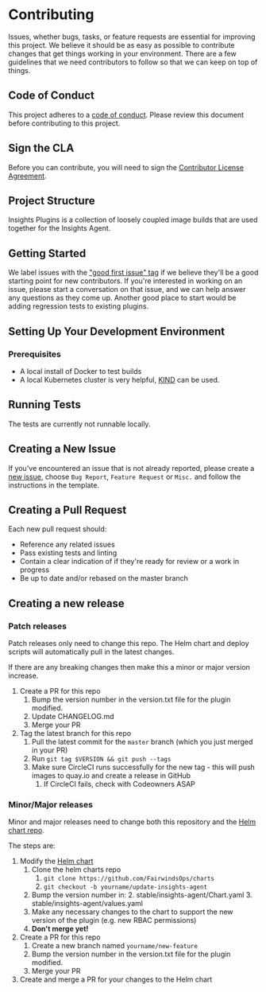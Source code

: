 # Contributing

Issues, whether bugs, tasks, or feature requests are essential for improving this project. We believe it should be as easy as possible to contribute changes that get things working in your environment. There are a few guidelines that we need contributors to follow so that we can keep on top of things.

## Code of Conduct

This project adheres to a [code of conduct](CODE_OF_CONDUCT.md). Please review this document before contributing to this project.

## Sign the CLA

Before you can contribute, you will need to sign the [Contributor License Agreement](https://cla-assistant.io/fairwindsops/insights-plugins).

## Project Structure

Insights Plugins is a collection of loosely coupled image builds that are used together for the Insights Agent.

## Getting Started

We label issues with the ["good first issue" tag](https://github.com/FairwindsOps/insights-plugins/issues?q=is%3Aissue+is%3Aopen+label%3A%22good+first+issue%22) if we believe they'll be a good starting point for new contributors. If you're interested in working on an issue, please start a conversation on that issue, and we can help answer any questions as they come up. Another good place to start would be adding regression tests to existing plugins.

## Setting Up Your Development Environment
### Prerequisites
* A local install of Docker to test builds
* A local Kubernetes cluster is very helpful, [KIND](https://github.com/kubernetes-sigs/kind) can be used.

## Running Tests

The tests are currently not runnable locally.

## Creating a New Issue

If you've encountered an issue that is not already reported, please create a [new issue](https://github.com/FairwindsOps/insights-plugins/issues), choose `Bug Report`, `Feature Request` or `Misc.` and follow the instructions in the template. 


## Creating a Pull Request

Each new pull request should:

- Reference any related issues
- Pass existing tests and linting
- Contain a clear indication of if they're ready for review or a work in progress
- Be up to date and/or rebased on the master branch

## Creating a new release

### Patch releases
Patch releases only need to change this repo. The Helm chart and deploy scripts
will automatically pull in the latest changes.

If there are any breaking changes then make this a minor or major version increase.

1. Create a PR for this repo
    1. Bump the version number in the version.txt file for the plugin modified.
    2. Update CHANGELOG.md
    3. Merge your PR
2. Tag the latest branch for this repo
    1. Pull the latest commit for the `master` branch (which you just merged in your PR)
    2. Run `git tag $VERSION && git push --tags`
    3. Make sure CircleCI runs successfully for the new tag - this will push images to quay.io and create a release in GitHub
        1. If CircleCI fails, check with Codeowners ASAP

### Minor/Major releases
Minor and major releases need to change both this repository and the
[Helm chart repo](https://github.com/FairwindsOps/charts/).

The steps are:
1. Modify the [Helm chart](https://github.com/FairwindsOps/charts/stable/insights-agent)
    1. Clone the helm charts repo
        1. `git clone https://github.com/FairwindsOps/charts`
        2. `git checkout -b yourname/update-insights-agent`
    1. Bump the version number in:
        2. stable/insights-agent/Chart.yaml
        3. stable/insights-agent/values.yaml
    2. Make any necessary changes to the chart to support the new version of the plugin (e.g. new RBAC permissions)
    3. **Don't merge yet!**
2. Create a PR for this repo
    1. Create a new branch named `yourname/new-feature`
    2. Bump the version number in the version.txt file for the plugin modified.
    3. Merge your PR
3. Create and merge a PR for your changes to the Helm chart

